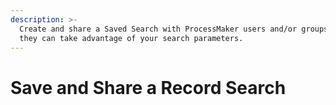 ```yaml
---
description: >-
  Create and share a Saved Search with ProcessMaker users and/or groups so that
  they can take advantage of your search parameters.
---
```


# Save and Share a Record Search

